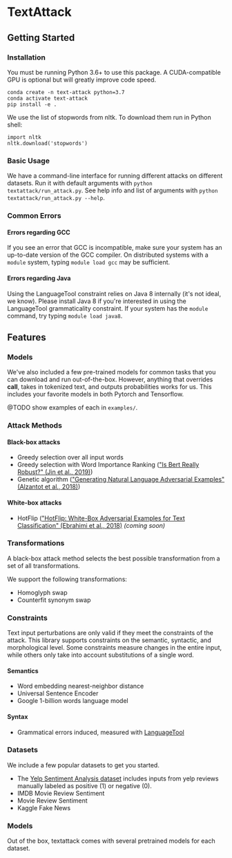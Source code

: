 # TextAttack

## Getting Started

### Installation

You must be running Python 3.6+ to use this package. A CUDA-compatible GPU is 
optional but will greatly improve code speed.

```
conda create -n text-attack python=3.7
conda activate text-attack
pip install -e .
```

We use the list of stopwords from nltk. To download them run in Python shell:

```
import nltk
nltk.download('stopwords')
```

### Basic Usage

We have a command-line interface for running different attacks on different datasets. Run it with default arguments with `python textattack/run_attack.py`. See help info and list of arguments with `python textattack/run_attack.py --help`.

### Common Errors

#### Errors regarding GCC
If you see an error that GCC is incompatible, make sure your system has an up-to-date version of the GCC compiler. On distributed systems with a `module` system, typing `module load gcc` may be sufficient.

#### Errors regarding Java
Using the LanguageTool constraint relies on Java 8 internally (it's not ideal, we know). Please install Java 8 if you're interested in using the LanguageTool grammaticality constraint. If your system has the `module` command, try typing `module load java8`.

## Features

### Models

We've also included a few pre-trained models for common
tasks that you can download and run out-of-the-box. However,
anything that overrides __call__, takes in tokenized text, and 
outputs probabilities works for us. This includes your favorite
models in both Pytorch and Tensorflow.

@TODO show examples of each in `examples/`.

### Attack Methods


#### Black-box attacks

- Greedy selection over all input words
- Greedy selection with Word Importance Ranking (["Is Bert Really Robust?" (Jin et al., 2019)](https://arxiv.org/abs/1907.11932))
- Genetic algorithm (["Generating Natural Language Adversarial Examples" (Alzantot et al., 2018)](https://arxiv.org/abs/1804.07998))

#### White-box attacks

- HotFlip (["HotFlip: White-Box Adversarial Examples for Text Classification" (Ebrahimi et al., 2018)](https://arxiv.org/abs/1712.06751) _(coming soon)_

### Transformations

A black-box attack method selects the best possible transformation from a set of all transformations.

We support the following transformations:

- Homoglyph swap
- Counterfit synonym swap

### Constraints

Text input perturbations are only valid if they meet the constraints of the attack. This library supports constraints on the semantic, syntactic, and morphological level. Some constraints measure changes in the entire input, while others only take into account substitutions of a single word.

#### Semantics
- Word embedding nearest-neighbor distance
- Universal Sentence Encoder
- Google 1-billion words language model

#### Syntax
- Grammatical errors induced, measured with [LanguageTool](https://languagetool.org/)

### Datasets

We include a few popular datasets to get you started.

- The [Yelp Sentiment Analysis dataset](https://www.yelp.com/dataset/challenge) includes inputs from yelp reviews manually labeled as positive (1) or negative (0).
- IMDB Movie Review Sentiment
- Movie Review Sentiment
- Kaggle Fake News

### Models 
Out of the box, textattack comes with several pretrained models for each dataset.
